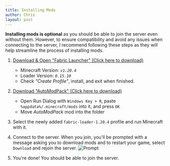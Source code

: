```yaml
---
title: Installing Mods
author: Chris
layout: post
---
```


**Installing mods is optional** as you should be able to join the server even without them. However, to ensure compatibility and avoid any issues when connecting to the server, I recommend following these steps as they will help streamline the process of installing mods.

1. [Download & Open "Fabric Launcher" (Click here to download)](https://maven.fabricmc.net/net/fabricmc/fabric-installer/1.0.1/fabric-installer-1.0.1.exe)
    - Minecraft Version: *`v1.20.4`*
    - Loader Version: *`0.15.10`*
    - Check *"Create Profile"*, install, and exit when finished.

2. [Download "AutoModPack" (Click here to download)](https://cdn.modrinth.com/data/k68glP2e/versions/1ZPaL1PB/automodpack-fabric-4.0.0-beta1-1.20.4.jar)
    - Open Run Dialog with ```Windows Key + R```, paste ```%appdata%/.minecraft/mods``` into it, and press ```OK```
    - Move *AutoModPack* mod into the folder
3. Select the newly added `fabric-loader-1.20.4` profile and run Minecraft with it.

4. Connect to the server. When you join, you'll be prompted with a message asking you to download mods and to restart your game, select `Download` and rejoin the server.
![Prompt](https://media.forgecdn.net/attachments/473/612/automodpack-screenshot3.png)

5. You're done! You should be able to join the server.